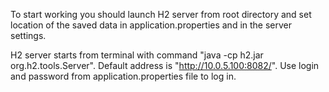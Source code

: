 To start working you should launch H2 server from root directory and set location of the saved data in application.properties and in the server settings.

H2 server starts from terminal with command "java -cp h2.jar org.h2.tools.Server". Default address is "http://10.0.5.100:8082/". Use login and password from application.properties file to log in.
